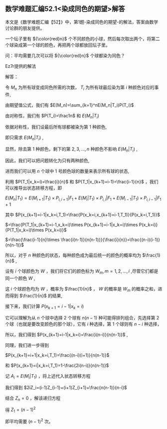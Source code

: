 ## 数学难题汇编52.1<染成同色的期望>解答

本文是《数学难题汇编【52】》中，第1题-染成同色的期望-的解法，答案由数学讨论群的朋友提供。

一个坛子里有 ${\color{red}n}$ 个不同颜色的小球，然后每次取出两个，将第二个球染成第一个球的颜色，再把两个球都放回坛子里。

问：平均需要几次可以将 ${\color{red}n}$ 个球都染为同色？

Ez7r提供的解法

解答：

令 $M_n$ 为所有球变成同色所需的次数， $T_i$ 为所有球最后染为第 $i$ 种颜色对应的事件,

由期望值公式，我们有 $E(M_n)=\sum_{k=1}^nE(M_n|T_i)P(T_i)$

由对称性，我们有 $P(T_i)=\frac1n$ 和 $E(M_n|T_i)$

依据对称性，我们设最后所有球都被染为第 $1$ 种颜色,

即只需求 $E(M_n|T_i)$ ,

显然，除去第 $1$ 种颜色，剩下的第 $2,3,...,n$ 种颜色不影响 $E(M_n|T_i)$ ,

因此，我们可以把问题转化为只有两种颜色,

进而我们可以用 $n$ 个球中 $1$ 号颜色球的数量来表示所有球的状态,

利用 $P(T_1|x_k=i)=\frac{i}{n}$ 和 $P(T_1|x_{k+1}=i-1)=\frac{i-1}{n}$ ，我们可以推导出状态转移方程，即 

$E(M_n|T_1)=E(M_{i+1}|T_1)\times P_{i,i+1}|F_1+E(M_{i}|T_1)\times P_{i,i}|F_1+E(M_{i-1}|T_1)\times P_{i,i-1}|F_1+1$

其中 $P(x_{k+1}=i-1|x_k=i,T_1)=\frac{P(x_k=i,x_{k+1}=i-1,T_1)}{P(x_k=i,T_1)}$

$=\frac{P(T_1|x_{k+1}=i-1,x_k=i)\times P(x_{k+1}=i-1|x_k=i)\times P(x_k=i)}{P(T_1|x_k=i)\times P(x_k=i)}$

$=\frac{\frac{i-1}{n}\times \frac{i(n-1)}{n(n-1)}}{\frac{i}{n}}=\frac{(n-i)(i-1)}{n(n-1)}$

所以，对于 $n$ 种颜色的状态，每种颜色成为最后统一的颜色的概率均为 $\frac{1}{n}$ ,

设有 $i$ 个球颜色为 $W$ ，我们将它们的颜色标为 $W_m,m=1,2,...,i$ ,尽管它们都是同一个颜色 $W$ ,

这 $i$ 个球颜色均为 $W$ ，概率为 $\frac{1}{n}$ ， $W$ 的概率是 $W_m$ 的概率之和，进而得到 $\frac{1}{n}$ 的结果,

接下来，我们计算 $P(x_{k+1}=i-1|x_k=i)$

它可以理解为从 $n$ 个球中选择 $2$ 个球有 $n(n-1)$ 种可能得排列组合，先选择第 $2$ 个球（也就是要改变颜色的那个球），它有 $i$ 种选择，第 $1$ 个球则有 $n-i$ 种选择，

所以，我们得到 $P(x_{k+1}=i-1|x_k=i)=\frac{i(n-i)}{n(n-1)}$ ,

同理，我们进一步得到

$P(x_{k+1}=i+1|x_k=i,T_1)=\frac{(n-i)(i+1)}{n(n-1)}$

 和 $P(x_{k+1}=i|x_k=i,T_1)=1-\frac{2i(n-i)}{n(n-1)}$

记 $A_i=E(M_i|T_1)$ ，将上述代入状态转移方程

我们得到 $2iZ_i=(i-1)Z_{i-1}+(i+1)Z_{i+1}+\frac{n(n-1)}{n-i}$

结合 $Z_n=0$ ，解该递归方程

得 $Z_1=(n-1)^2$

即平均需要 $(n-1)^2$ 次。








